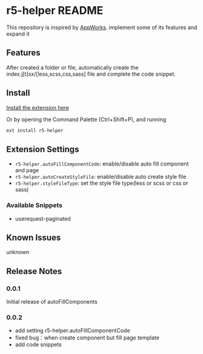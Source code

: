 # r5-helper README

This repository is inspired by [AppWorks](https://github.com/appworks-lab/appworks).
implement some of its features and expand it

## Features

After created a folder or file, automatically create the index.j[t]sx/[less,scss,css,sass] file and complete the code snippet.

## Install

[Install the extension here](https://marketplace.visualstudio.com/items?itemName=cl1107.r5-helper)

Or by opening the Command Palette (Ctrl+Shift+P), and running

```sh
ext install r5-helper
```

## Extension Settings

- `r5-helper.autoFillComponentCode`: enable/disable auto fill component and page
- `r5-helper.autoCreateStyleFile`: enable/disable auto create style file
- `r5-helper.styleFileType`: set the style file type(less or scss or css or sass)

### Available Snippets

- userequest-paginated

## Known Issues

unknown

## Release Notes

### 0.0.1

Initial release of autoFillComponents

### 0.0.2

- add setting r5-helper.autoFillComponentCode
- fixed bug：when create component but fill page template
- add code snippets
